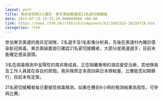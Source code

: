 ```yaml
---
layout: post
title: 南非足球隊3人確診　東京奧組委確認21名密切接觸者
date: 2021-07-19 15:35:19.000000000 +08:00
link: https://news.rthk.hk/rthk/ch/component/k2/1601515-20210719.htm
categories: rthk
---
```


參加東京奧運的南非足球隊，2名選手及1名影像分析員，先後在奧運村內確診感染新冠病毒，東京奧組委說已確認21名密切接觸者，大部分是奧運選手，目前未能確定感染源頭。

3名在病毒檢測中呈陽性的南非隊成員，正在隔離專用的酒店接受治療，其他隊員及工作人員就在各自的房間。南非隊原定本周四與日本隊較量，比賽能否如期舉行，目前未有定案。

21名密切接觸者每日要接受病毒檢測，如果在賽前6小時的檢測結果為陰性，可參與比賽。
